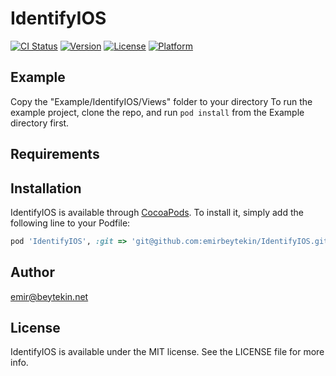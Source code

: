 # IdentifyIOS

[![CI Status](https://img.shields.io/travis/emir@beytekin.net/IdentifyIOS.svg?style=flat)](https://travis-ci.org/emir@beytekin.net/IdentifyIOS)
[![Version](https://img.shields.io/cocoapods/v/IdentifyIOS.svg?style=flat)](https://cocoapods.org/pods/IdentifyIOS)
[![License](https://img.shields.io/cocoapods/l/IdentifyIOS.svg?style=flat)](https://cocoapods.org/pods/IdentifyIOS)
[![Platform](https://img.shields.io/cocoapods/p/IdentifyIOS.svg?style=flat)](https://cocoapods.org/pods/IdentifyIOS)

## Example

Copy the "Example/IdentifyIOS/Views" folder to your directory
To run the example project, clone the repo, and run `pod install` from the Example directory first.

## Requirements

## Installation

IdentifyIOS is available through [CocoaPods](https://cocoapods.org). To install
it, simply add the following line to your Podfile:

```ruby
pod 'IdentifyIOS', :git => 'git@github.com:emirbeytekin/IdentifyIOS.git', :tag => '0.1.2'
```

## Author

emir@beytekin.net

## License

IdentifyIOS is available under the MIT license. See the LICENSE file for more info.
